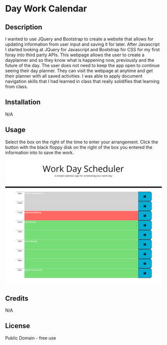# Day Work Calendar

## Description
I wanted to use JQuery and Bootstrap to create a website that allows for updating information from user input and saving it for later. After Javascript I started looking at JQuery for Javascript and Bootstrap for CSS for my first foray into third party APIs. This webpage allows the user to create a dayplanner and so they know what is happening now, previously and the future of the day. The user does not need to keep the app open to continue seeing their day planner. They can visit the webpage at anytime and get their planner with all saved activities. I was able to apply document navigation skills that I had learned in class that really solidifies that learning from class. 

## Installation
N/A

## Usage
Select the box on the right of the time to enter your arrangement. Click the button with the black floppy disk on the right of the box you entered the information into to save the work.

![Work Day Example](./assets/images/WorkDayExample.png)

## Credits
N/A

## License
Public Domain - free use